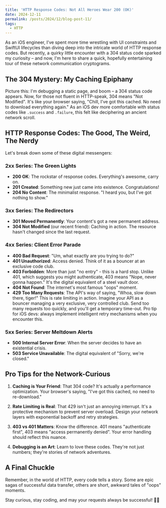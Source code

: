 ```yaml
---
title: 'HTTP Response Codes: Not All Heroes Wear 200 (OK)'
date: 2024-12-11
permalink: /posts/2024/12/blog-post-11/
tags:
  - HTTP
---
```


As an iOS engineer, I've spent more time wrestling with UI constraints and SwiftUI lifecycles than diving deep into the intricate world of HTTP response codes. But recently, a quirky little encounter with a 304 status code sparked my curiosity – and now, I'm here to share a quick, hopefully entertaining tour of these network communication cryptograms.

## The 304 Mystery: My Caching Epiphany

Picture this: I'm debugging a static page, and boom – a 304 status code appears. Now, for those not fluent in HTTP-speak, 304 means "Not Modified". It's like your browser saying, "Chill, I've got this cached. No need to download everything again." As an iOS dev more comfortable with status codes like `.success` and `.failure`, this felt like deciphering an ancient network scroll.

## HTTP Response Codes: The Good, The Weird, The Nerdy

Let's break down some of these digital messengers:

### 2xx Series: The Green Lights
- **200 OK**: The rockstar of response codes. Everything's awesome, carry on.
- **201 Created**: Something new just came into existence. Congratulations!
- **204 No Content**: The minimalist response. "I heard you, but I've got nothing to show."

### 3xx Series: The Redirectors
- **301 Moved Permanently**: Your content's got a new permanent address.
- **304 Not Modified** (our recent friend): Caching in action. The resource hasn't changed since the last request.

### 4xx Series: Client Error Parade
- **400 Bad Request**: "Um, what exactly are you trying to do?"
- **401 Unauthorized**: Access denied. Think of it as a bouncer at an exclusive code club.
- **403 Forbidden**: More than just "no entry" - this is a hard stop. Unlike 401, which suggests you might authenticate, 403 means "Nope, never gonna happen." It's the digital equivalent of a steel vault door.
- **404 Not Found**: The internet's most famous "oops" moment.
- **429 Too Many Requests**: The API's way of saying, "Whoa, slow down there, tiger!" This is rate limiting in action. Imagine your API as a bouncer managing a very exclusive, very controlled club. Send too many requests too quickly, and you'll get a temporary time-out. Pro tip for iOS devs: always implement intelligent retry mechanisms when you encounter this.

### 5xx Series: Server Meltdown Alerts
- **500 Internal Server Error**: When the server decides to have an existential crisis.
- **503 Service Unavailable**: The digital equivalent of "Sorry, we're closed."

## Pro Tips for the Network-Curious

1. **Caching is Your Friend**: That 304 code? It's actually a performance optimization. Your browser's saying, "I've got this cached, no need to re-download."

2. **Rate Limiting is Real**: That 429 isn't just an annoying interrupt. It's a protective mechanism to prevent server overload. Design your network layers with exponential backoff and retry strategies.

3. **403 vs 401 Matters**: Know the difference. 401 means "authenticate first", 403 means "access permanently denied". Your error handling should reflect this nuance.

4. **Debugging is an Art**: Learn to love these codes. They're not just numbers; they're stories of network adventures.

## A Final Chuckle

Remember, in the world of HTTP, every code tells a story. Some are epic sagas of successful data transfer, others are short, awkward tales of "oops" moments.

Stay curious, stay coding, and may your requests always be successful! 🚀🌐